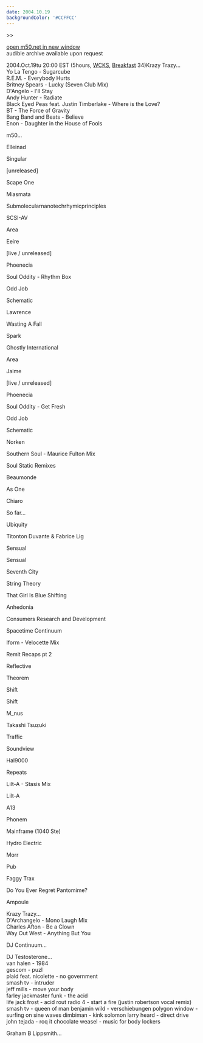 ```yaml
---
date: 2004.10.19
backgroundColor: '#CCFFCC'
---
```


\>>

[open m50.net in new window  
](http://m50.net/)audible archive available upon request

2004.Oct.19tu 20:00 EST (5hours, [WCKS](http://www.thewhale.org/), [Breakfast](http://www.anal0g.org/breakfast/) 34)Krazy Trazy...  
Yo La Tengo - Sugarcube  
R.E.M. - Everybody Hurts  
Britney Spears - Lucky (Seven Club Mix)  
D'Angelo - I'll Stay  
Andy Hunter - Radiate  
Black Eyed Peas feat. Justin Timberlake - Where is the Love?  
BT - The Force of Gravity  
Bang Band and Beats - Believe  
Enon - Daughter in the House of Fools  

m50...

Elleinad

Singular

\[unreleased\]

Scape One

Miasmata

Submolecularnanotechrhymicprinciples

SCSI-AV

Area

Eeire

\[live / unreleased\]

Phoenecia

Soul Oddity - Rhythm Box

Odd Job

Schematic

Lawrence

Wasting A Fall

Spark

Ghostly International

Area

Jaime

\[live / unreleased\]

Phoenecia

Soul Oddity - Get Fresh

Odd Job

Schematic

Norken

Southern Soul - Maurice Fulton Mix

Soul Static Remixes

Beaumonde

As One

Chiaro

So far...

Ubiquity

Titonton Duvante & Fabrice Lig

Sensual

Sensual

Seventh City

String Theory

That Girl Is Blue Shifting

Anhedonia

Consumers Research and Development

Spacetime Continuum

Iform - Velocette Mix

Remit Recaps pt 2

Reflective

Theorem

Shift

Shift

M\_nus

Takashi Tsuzuki

Traffic

Soundview

Hal9000

Repeats

Lilt-A - Stasis Mix

Lilt-A

A13

Phonem

Mainframe (1040 Ste)

Hydro Electric

Morr

Pub

Faggy Trax

Do You Ever Regret Pantomime?

Ampoule

Krazy Trazy...  
D'Archangelo - Mono Laugh Mix  
Charles Afton - Be a Clown  
Way Out West - Anything But You  

DJ Continuum...  


DJ Testosterone...  
van halen - 1984  
gescom - puzl  
plaid feat. nicolette - no government  
smash tv - intruder  
jeff mills - move your body  
farley jackmaster funk - the acid  
life jack frost - acid rout radio 4 - start a fire (justin robertson vocal remix) smash tv - queen of man benjamin wild - verschiebungen polygon window - surfing on sine waves dimbiman - kink solomon larry heard - direct drive john tejada - roq it chocolate weasel - music for body lockers  

Graham B Lippsmith...